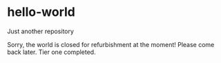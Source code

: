 # hello-world
Just another repository

Sorry, the world is closed for refurbishment at the moment! Please come back later.
Tier one completed.